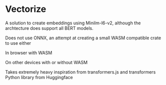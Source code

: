 # Vectorize

A solution to create embeddings using Minilm-l6-v2, although the archtecture does
support all BERT models.

Does not use ONNX, an attempt at creating a small WASM compatible crate to use either

In browser with WASM

On other devices with or without WASM

Takes extremely heavy inspiration from transformers.js and transformers Python library from Huggingface